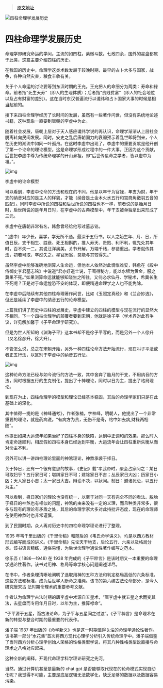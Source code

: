 > [原文地址](https://www.douban.com/note/848715531/?_i=7286490BfvR0Qo)

![四柱命理学发展历史](https://picx.zhimg.com/70/v2-7cc0764a79a92b086e85a5c2e7f39245_1440w.avis?source=172ae18b&biz_tag=Post)

# 四柱命理学发展历史

命理学即研究命运的学问，主流的如四柱，紫微斗数，七政四余，国外的星盘都属于此类，这篇主要介绍四柱的历史。

在我国的历史中，命理学这类术数发展于较晚时期，最早的占卜大多与国家，战争，各种自然灾害，粮食丰收有关。

关于个人命运的讨论要等到东汉时期的王充，王充把人的命细分为两类：寿命和禄命。前者指“死生天寿"（即人的生理体质）；后者指“贵贱贫富”（即人的社会地位以及占有财富的差别）。这在当时东汉普遍流行以谶纬和占卜国家大事的时候是相当超前的。

接下来四柱命理学经历了长时间的发展，虽然有一些著作问世，但没有系统地论述书籍，这种现象一直要到唐朝的李虚中为止。

随着社会发展，唐朝上层对于天人感应谶纬学说的再认识，命理学渐渐从上层社会脱离转向民间发展。同时，安史之乱后唐朝国力的衰弱预示着乱世即将到来，个人在历史的潮流中如同一叶孤舟。在这时李虚中出现了，李虚中的重要贡献是他开创了第一个论命的理论模型。这是命理学形成过程中的一件大事。正因为这个贡献，后世把李虚中尊为传统命理学的开山鼻祖，即“后世传星命之学者，皆以虚中为祖。”。

![img](https://img1.doubanio.com/view/note/l/public/p93792407.webp)

李虚中的论命模型

可以看到，李虚中论命的方法和现在的不同，他是以年干为官禄，年支为财，年干支的纳音对应的是主人的样貌，才能（纳音是土金木火水五行和宫商角徵羽五音的匹配）。同时李虚中所说的四柱和后世所说的四柱也不一样，前者说的是胎月日时，后世所说的是年月日时，在李虚中的古典模型中，年干支被单独拿出来形成了三元。

李虚中在唐朝非常有名，韩愈曾经给他写过墓志铭。

“（虚中）年少长，喜学，学无所不通。最深于五行书。以人之始生年、月、日，所值日辰，支干相生、胜衰、死王相斟酌，推人寿天、贵贱、利不利，辄先处其年时，百不失一二。其说汪洋奥美，关节开解，万端千绪，参错重出。学者就传其法，初若可取，卒然失之。星官历翁，莫能与其较得失。”

虽然李虚中能够准确地测算人生命运，但他本人依然对此惆怅难安，韩愈在《殿中侍御史李君墓志铭》中说道“君亦好道士说，于蜀得秘方，能以水银为黄金，服之冀果不死。”如果测算命运就能够知晓生之所往，又何必求仙丹、学秘术，希冀长生不死呢？正是对于命运惶恐不安的体现，即便精通命理学之人也不能免除。

在李虚中后陆续有其他四柱命理著作问世，比如《玉照定真经》和《兰台妙选》，但还是延续了李虚中的纳音五行的论命模型。

上篇我们讲了历史中四柱的发展史，李虚中建立的四柱的模型与现在流行的显然大不相同，下一个四柱命理学的颠覆者要到宋朝，他就是徐子平（学术界对此有争议，详见解加馨于《子平命理学研究》）。

但是为世人所知的《渊海子平》这本书却不是徐子平写的，而是另外一个人徐升（又名徐彦升，徐大升）。

不管怎么说，总之在宋朝开始，另外一种四柱论命方法开始流行，现在叫子平法或者正五行法，以区别于李虚中的纳音五行法。

![img](https://pic1.zhimg.com/80/v2-b618515893458102056bb6bb785eae60_1440w.webp)

这种论命方法已经与如今流行的方法一致，其中舍弃了胎月的干支，不用纳音的方法，同时根据五行的生克制化，提出了十神理论，同时以日为主，提出了格局理论。

到现在为止，四柱命理学的模型和理论已经基本稳固，其后的命理学家们只是在此基础上的深化。

其中值得一提的是《神峰通考》，作者张楠，字神峰，明朝人，他提出了一个非常重要的理论，就是药病说，“有病方为贵，无伤不是奇，格中如去病,财禄两相随”。

他提出如果大运流年如果治好了四柱本身的缺陷，达到中正调和的效果，那么时人肯定命途顺利，相反假如四柱本身已经达到平衡，大运流年会让四柱重新失衡从而对命主不利。

另外可以讲一讲四柱理论里面的神煞理论，神煞承袭于择日。

关于择日，还有一个很有意思的故事，《史记》载“孝武帝时，聚会占家问之：某日可取妇乎？五行家日可；堪舆家日不可；建除家日不吉；丛辰家日大凶；历家日小凶；天人家日小吉；太一家日大吉。辩讼不决，以状闻。制日：避诸死忌，以五行为主。”

可以看到，择日家们的理论也没有统一，以至于对同一天有完全不同的看法。脱胎于择日的神煞也有相似的问题，神煞的由来没有一定的义理，而且种类非常多，很多与现有的理论有矛盾之处，其后的命理学家大多对此持批评态度，现在的命理师在使用神煞时也非常谨慎。

到了民国时期，众人再对历史中的四柱命理学理论进行了整理。

1935 年韦千里出版的《千里命稿》和随后的《韦氏命学讲义》，均是以西方教材形式编写而成的讲义。《千里命稿》先论天干地支，后论五行、六亲以及格局分类。该书语言精练，通俗易懂，为后世命理学通论性著作编写之范本。

徐乐吾 ( 1886—1948) 在 1938 年完成的《子平粹言》是该时期又一本重要的命理学通论性著作。该书对用神、格局等命学核心问题阐述详尽。

在书中，作者条理清晰地阐明了选取用神的五种方法和判定格局高低的六条标准。这些方法和标准，成为后世学人断命之准绳。该书的第六编古法论命部分，是今人研究唐宋古 法时期命理术的重要参考文献。

作者认为命理学古法时期的唐李虚中术源自五星术，“唐李虚中就五星之术而变其法，去星盘而专用年月日时，以年为主，推算禄命”。

“子平源于五星，而古法论命，为子平与五星间之过渡”。《子平粹言》是命理术在新的转型与整合时期的最重要的代表作。

潘子端 1937 年出版的《命学新义》也是这一时期值得关注的命理学通论性著作。该书第一部分“水花集”首次将西方现代心理学分析引入传统命理学中。潘子端借鉴了当时西方分析心理学创始人荣格的性格类型学说，将其八种性格类型说直接与命理术之八格对应起来。

这种全新的阐释，开现代命理学科学理论研究之先河。

当然，通过计算机甚至是最新的 chat gpt 是否能够取代现在的论命模式实现自动化呢？我觉得不可能，主要是底层逻辑无法数学化，缺乏足够的数据以及数据容易污染。
